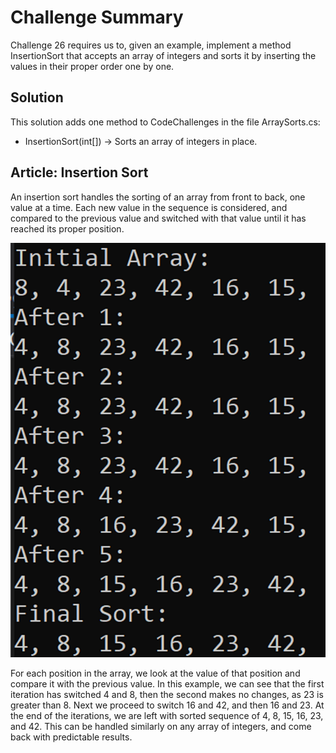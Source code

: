# Challenge Summary

Challenge 26 requires us to, given an example, implement a method InsertionSort that accepts an array of integers and sorts it by inserting the values in their proper order one by one. 

## Solution

This solution adds one method to CodeChallenges in the file ArraySorts.cs:

- InsertionSort(int[]) -> Sorts an array of integers in place.

## Article: Insertion Sort

An insertion sort handles the sorting of an array from front to back, one value at a time. Each new value in the sequence is considered, and compared to the previous value and switched with that value until it has reached its proper position.

![C26Breakdown](C26Breakdown.png)

For each position in the array, we look at the value of that position and compare it with the previous value. In this example, we can see that the first iteration has switched 4 and 8, then the second makes no changes, as 23 is greater than 8. Next we proceed to switch 16 and 42, and then 16 and 23. At the end of the iterations, we are left with sorted sequence of 4, 8, 15, 16, 23, and 42. This can be handled similarly on any array of integers, and come back with predictable results.

